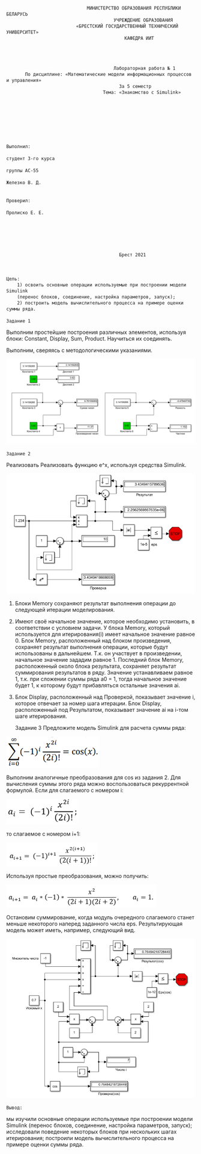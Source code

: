 				
                                  МИНИСТЕРСТВО ОБРАЗОВАНИЯ РЕСПУБЛИКИ БЕЛАРУСЬ
                                            УЧРЕЖДЕНИЕ ОБРАЗОВАНИЯ 
                              «БРЕСТСКИЙ ГОСУДАРСТВЕННЫЙ ТЕХНИЧЕСКИЙ УНИВЕРСИТЕТ»
                                                КАФЕДРА ИИТ




                                            Лабораторная работа № 1
           По дисциплине: «Математические модели информационных процессов и управления»
                                              За 5 семестр
                                        Тема: «Знакомство с Simulink»







                                                                            Выполнил:
                                                                            студент 3-го курса
                                                                            группы АС-55
                                                                            Железко В. Д.

                                                                            Проверил:
                                                                            Пролиско Е. Е.






                                              Брест 2021



	Цель: 
		1) освоить основные операции используемые при построении модели Simulink 
		(перенос блоков, соединение, настройка параметров, запуск); 
		2) построить модель вычислительного процесса на примере оценки суммы ряда.

	Задание 1
Выполним простейшие построения различных элементов, используя блоки: 
Constant, Display, Sum, Product. Научиться их соединять.

Выполним, сверяясь с методологическими указаниями.

![task_01_1](images/task_01_1.png)

	Задание 2 
Реализовать Реализовать функцию e^x, используя средства Simulink.

![task_01_2](images/task_01_2.png)

1)	Блоки Memory сохраняют результат выполнения операции до следующей итерации моделирования. 
2)	Имеют своё начальное значение, которое необходимо установить, в соответствии с условием задачи.
У блока Memory, который используется для итерирования(i) имеет начальное значение равное 0.
Блок Memory, расположенный над блоком произведения, сохраняет результат выполнения операции, 
которые будут использованы в дальнейшем. Т.к. он участвует в произведении, начальное значение зададим равное 1.
Последний блок Memory, расположенный около блока результата, сохраняет результат суммирования результатов в ряду. 
Значение устанавливаем равное 1, т.к. при сложении суммы ряда a0 = 1, тогда начальное значение будет 1, 
к которому будут прибавляться остальные значения ai.
2)	Блок Display, расположенный над Проверкой, показывает значение i, которое отвечает за номер шага итерации.
Блок Display, расположенный под Результатом, показывает значение ai на i-том шаге итерирования.

	Задание 3 
Предложите модель Simulink для расчета суммы ряда:

![task_01_3(Form_cos)](images/task_01_3(Form_cos).png)
 
Выполним аналогичные преобразования для cos из задания 2. 
Для вычисления суммы этого ряда можно воспользоваться рекуррентной формулой. 
Если для слагаемого с номером i:

![task_01_3(Form_i-element)](images/task_01_3(Form_i-element).png)

то слагаемое с номером i+1:

![task_01_3(Form_i+1-element)](images/task_01_3(Form_i+1-element).png)

Используя простые преобразования, можно получить:

![task_01_3(Form_rez-element)](images/task_01_3(Form_rez-element).png)

Остановим суммирование, когда модуль очередного слагаемого станет меньше некоторого наперед заданного числа eps.
Результирующая модель может иметь, например, следующий вид. 

![task_01_3](images/task_01_3.png)

	Вывод:
мы изучили основные операции используемые при построении модели Simulink (перенос блоков, соединение, настройка параметров, запуск); 
исследовали поведение некоторых блоков при нескольких шагах итерирования; построили модель вычислительного процесса на примере оценки суммы ряда. 
